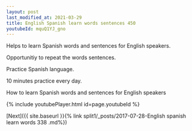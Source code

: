 ```yaml
---
layout: post
last_modified_at: 2021-03-29
title: English Spanish learn words sentences 450 
youtubeId: mquQ1YJ_gno
---
```

 
 
Helps to learn Spanish words and sentences for English speakers.

Opportunitiy to repeat the words sentences. 

Practice Spanish language. 
 
10 minutes practice every day. 
 
How to learn Spanish words and sentences for English speakers 
 
{% include youtubePlayer.html id=page.youtubeId %}
 
 
[Next]({{ site.baseurl }}{% link  split1/_posts/2017-07-28-English spanish learn words 338 .md%})
 
